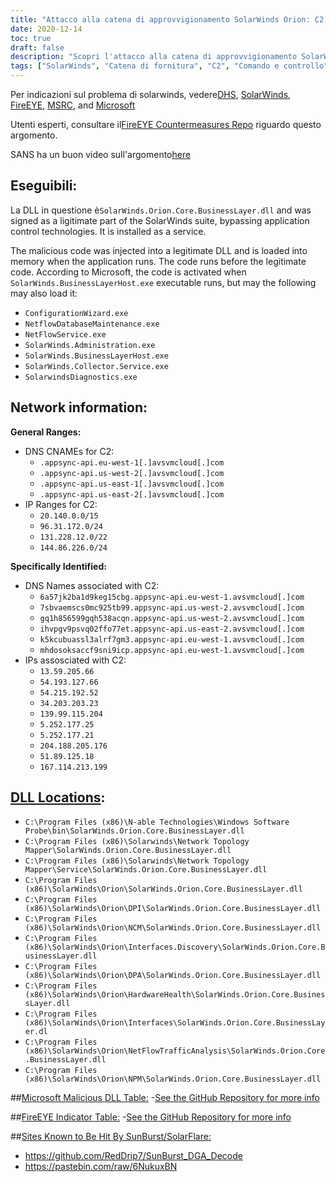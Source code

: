 ```yaml
---
title: "Attacco alla catena di approvvigionamento SolarWinds Orion: C2, mitigazioni e guida esperta"
date: 2020-12-14
toc: true
draft: false
description: "Scopri l'attacco alla catena di approvvigionamento SolarWinds Orion, inclusi il malware C2, le mitigazioni e la guida esperta di organizzazioni come DHS e FireEye."
tags: ["SolarWinds", "Catena di fornitura", "C2", "Comando e controllo", "Mitigazioni", "Guida", "Intelligence sulle minacce", "DHS", "Occhio di Fuoco", "MSRC", "Microsoft", "SANS", "SolarWinds.Orion.Core.BusinessLayer.dll", "SolarWinds.BusinessLayerHost.exe", "ConfigurationWizard.exe", "NetflowDatabaseMaintenance.exe", "NetFlowService.exe", "SolarWinds.Administration.exe", "SolarWinds.Collector.Service.exe", "DNS CNAME", "Intervalli IP", "Nomi DNS"]
---
```


Per indicazioni sul problema di solarwinds, vedere[DHS](https://cyber.dhs.gov/ed/21-01/), [SolarWinds](https://www.solarwinds.com/securityadvisory), [FireEYE](https://www.fireeye.com/blog/threat-research/2020/12/evasive-attacker-leverages-solarwinds-supply-chain-compromises-with-sunburst-backdoor.html), [MSRC](https://msrc-blog.microsoft.com/2020/12/13/customer-guidance-on-recent-nation-state-cyber-attacks/), and [Microsoft](https://www.microsoft.com/en-us/wdsi/threats/malware-encyclopedia-description?Name=Trojan:MSIL/Solorigate.B!dha) 

Utenti esperti, consultare il[FireEYE Countermeasures Repo](https://github.com/fireeye/sunburst_countermeasures) riguardo questo argomento.

SANS ha un buon video sull'argomento[here](https://www.youtube.com/watch?v=4tmlZCk2gCg&feature=youtu.be)

## Eseguibili:
La DLL in questione è```SolarWinds.Orion.Core.BusinessLayer.dll``` and was signed as a ligitimate part of the SolarWinds suite, bypassing application control technologies. It is installed as a service.

The malicious code was injected into a legitimate DLL and is loaded into memory when the application runs. The code runs before the legitimate code. According to Microsoft, the code is activated when ```SolarWinds.BusinessLayerHost.exe``` executable runs, but may the following may also load it:
- ```ConfigurationWizard.exe```
- ```NetflowDatabaseMaintenance.exe```
- ```NetFlowService.exe```
- ```SolarWinds.Administration.exe```
- ```SolarWinds.BusinessLayerHost.exe```
- ```SolarWinds.Collector.Service.exe```
- ```SolarwindsDiagnostics.exe```

## Network information:

**General Ranges:**
- DNS CNAMEs for C2:
  - ```.appsync-api.eu-west-1[.]avsvmcloud[.]com```
  - ```.appsync-api.us-west-2[.]avsvmcloud[.]com```
  - ```.appsync-api.us-east-1[.]avsvmcloud[.]com```
  - ```.appsync-api.us-east-2[.]avsvmcloud[.]com```
- IP Ranges for C2:
  - ```20.140.0.0/15```
  - ```96.31.172.0/24```
  - ```131.228.12.0/22```
  - ```144.86.226.0/24```

**Specifically Identified:**
- DNS Names associated with C2:
  - ```6a57jk2ba1d9keg15cbg.appsync-api.eu-west-1.avsvmcloud[.]com```
  - ```7sbvaemscs0mc925tb99.appsync-api.us-west-2.avsvmcloud[.]com```
  - ```gq1h856599gqh538acqn.appsync-api.us-west-2.avsvmcloud[.]com```
  - ```ihvpgv9psvq02ffo77et.appsync-api.us-east-2.avsvmcloud[.]com``` 
  - ```k5kcubuassl3alrf7gm3.appsync-api.eu-west-1.avsvmcloud[.]com``` 
  - ```mhdosoksaccf9sni9icp.appsync-api.eu-west-1.avsvmcloud[.]com```
- IPs assosciated with C2:
  - ```13.59.205.66```
  - ```54.193.127.66```
  - ```54.215.192.52```
  - ```34.203.203.23``` 
  - ```139.99.115.204``` 
  - ```5.252.177.25```
  - ```5.252.177.21```
  - ```204.188.205.176```	
  - ```51.89.125.18```
  - ```167.114.213.199```
  
## [DLL Locations](https://gist.github.com/KyleHanslovan/0c8a491104cc55d6e4bd9bff7214a99e):
- ```C:\Program Files (x86)\N-able Technologies\Windows Software Probe\bin\SolarWinds.Orion.Core.BusinessLayer.dll```
- ```C:\Program Files (x86)\Solarwinds\Network Topology Mapper\SolarWinds.Orion.Core.BusinessLayer.dll```
- ```C:\Program Files (x86)\Solarwinds\Network Topology Mapper\Service\SolarWinds.Orion.Core.BusinessLayer.dll```
- ```C:\Program Files (x86)\SolarWinds\Orion\SolarWinds.Orion.Core.BusinessLayer.dll```
- ```C:\Program Files (x86)\SolarWinds\Orion\DPI\SolarWinds.Orion.Core.BusinessLayer.dll```
- ```C:\Program Files (x86)\SolarWinds\Orion\NCM\SolarWinds.Orion.Core.BusinessLayer.dll```
- ```C:\Program Files (x86)\SolarWinds\Orion\Interfaces.Discovery\SolarWinds.Orion.Core.BusinessLayer.dll```
- ```C:\Program Files (x86)\SolarWinds\Orion\DPA\SolarWinds.Orion.Core.BusinessLayer.dll```
- ```C:\Program Files (x86)\SolarWinds\Orion\HardwareHealth\SolarWinds.Orion.Core.BusinessLayer.dll```
- ```C:\Program Files (x86)\SolarWinds\Orion\Interfaces\SolarWinds.Orion.Core.BusinessLayer.dl```
- ```C:\Program Files (x86)\SolarWinds\Orion\NetFlowTrafficAnalysis\SolarWinds.Orion.Core.BusinessLayer.dll```
- ```C:\Program Files (x86)\SolarWinds\Orion\NPM\SolarWinds.Orion.Core.BusinessLayer.dll```
  
##[Microsoft Malicious DLL Table:](https://github.com/simeononsecurity/SolarWinds-SunBurst-Countermeasures)
-[See the GitHub Repository for more info](https://github.com/simeononsecurity/SolarWinds-SunBurst-Countermeasures)

##[FireEYE Indicator Table:](https://github.com/simeononsecurity/SolarWinds-SunBurst-Countermeasures)
-[See the GitHub Repository for more info](https://github.com/simeononsecurity/SolarWinds-SunBurst-Countermeasures)

##[Sites Known to Be Hit By SunBurst/SolarFlare:](https://github.com/simeononsecurity/SolarWinds-SunBurst-Countermeasures)
- https://github.com/RedDrip7/SunBurst_DGA_Decode
- https://pastebin.com/raw/6NukuxBN
